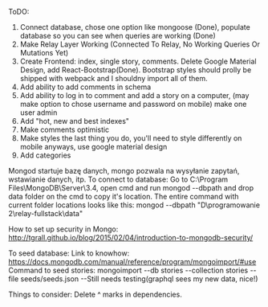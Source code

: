 ToDO:

1. Connect database, chose one option like mongoose (Done), populate database so you can see when queries are working (Done)
2. Make Relay Layer Working (Connected To Relay, No Working Queries Or Mutations Yet)
3. Create Frontend: index, single story, comments. Delete Google Material Design, add React-Bootstrap(Done). Bootstrap styles should prolly be shipped with webpack and I shouldny import all of them.
4. Add ability to add comments in schema
5. Add ability to log in to comment and add a story on a computer, (may make option to chose username and password on mobile) make one user admin
6. Add "hot, new and best indexes"
7. Make comments optimistic
8. Make styles the last thing you do, you'll need to style differently on mobile anyways, use google material design
9. Add categories


Mongod startuje bazę danych, mongo pozwala na wysyłanie zapytań, wstawianie danych, itp.
To connect to database:
Go to C:\Program Files\MongoDB\Server\3.4, open cmd and run mongod --dbpath and drop data folder on the cmd to copy it's location.
The entire command with current folder locations looks like this:
mongod --dbpath "D\programowanie 2\relay-fullstack\data"

How to set up security in Mongo:
http://tgrall.github.io/blog/2015/02/04/introduction-to-mongodb-security/

To seed database:
Link to knowhow: https://docs.mongodb.com/manual/reference/program/mongoimport/#use
Command to seed stories: mongoimport --db stories --collection stories --file seeds/seeds.json --Still needs testing(graphql sees my new data, nice!)

Things to consider: Delete ^ marks in dependencies.

